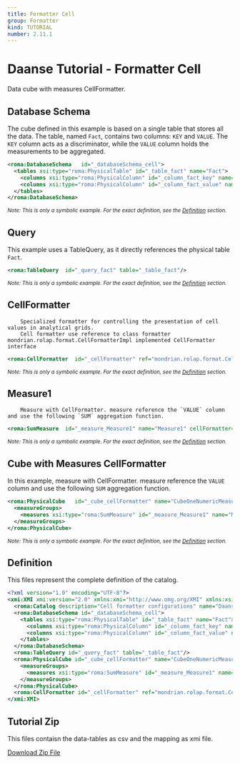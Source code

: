 ```yaml
---
title: Formatter Cell
group: Formatter
kind: TUTORIAL
number: 2.11.1
---
```

# Daanse Tutorial - Formatter Cell

Data cube with measures CellFormatter.


## Database Schema

The cube defined in this example is based on a single table that stores all the data. The table, named `Fact`, contains two columns: `KEY` and `VALUE`.
The `KEY` column acts as a discriminator, while the `VALUE` column holds the measurements to be aggregated.


```xml
<roma:DatabaseSchema   id="_databaseSchema_cell">
  <tables xsi:type="roma:PhysicalTable" id="_table_fact" name="Fact">
    <columns xsi:type="roma:PhysicalColumn" id="_column_fact_key" name="KEY"/>
    <columns xsi:type="roma:PhysicalColumn" id="_column_fact_value" name="VALUE" type="Integer"/>
  </tables>
</roma:DatabaseSchema>

```
*<small>Note: This is only a symbolic example. For the exact definition, see the [Definition](#definition) section.</small>*
## Query

This example uses a TableQuery, as it directly references the physical table `Fact`.


```xml
<roma:TableQuery  id="_query_fact" table="_table_fact"/>

```
*<small>Note: This is only a symbolic example. For the exact definition, see the [Definition](#definition) section.</small>*
## CellFormatter

        Specialized formatter for controlling the presentation of cell values in analytical grids.
        Cell formatter use reference to class formatter mondrian.rolap.format.CellFormatterImpl implemented CellFormatter interface


```xml
<roma:CellFormatter  id="_cellFormatter" ref="mondrian.rolap.format.CellFormatterImpl"/>

```
*<small>Note: This is only a symbolic example. For the exact definition, see the [Definition](#definition) section.</small>*
## Measure1

        Measure with CellFormatter. measure reference the `VALUE` column and use the following `SUM` aggregation function.


```xml
<roma:SumMeasure  id="_measure_Measure1" name="Measure1" cellFormatter="_cellFormatter" formatString="Standard" column="_column_fact_value"/>

```
*<small>Note: This is only a symbolic example. For the exact definition, see the [Definition](#definition) section.</small>*
## Cube with Measures CellFormatter

In this example, measure with CellFormatter. measure reference the `VALUE` column and use the following `SUM` aggregation function.


```xml
<roma:PhysicalCube   id="_cube_cellFormatter" name="CubeOneNumericMeasureDifferentDataTypes" query="_query_fact">
  <measureGroups>
    <measures xsi:type="roma:SumMeasure" id="_measure_Measure1" name="Measure1" cellFormatter="_cellFormatter" formatString="Standard" column="_column_fact_value"/>
  </measureGroups>
</roma:PhysicalCube>

```
*<small>Note: This is only a symbolic example. For the exact definition, see the [Definition](#definition) section.</small>*

## Definition

This files represent the complete definition of the catalog.

```xml
<?xml version="1.0" encoding="UTF-8"?>
<xmi:XMI xmi:version="2.0" xmlns:xmi="http://www.omg.org/XMI" xmlns:xsi="http://www.w3.org/2001/XMLSchema-instance" xmlns:roma="https://www.daanse.org/spec/org.eclipse.daanse.rolap.mapping">
  <roma:Catalog description="Cell formatter configurations" name="Daanse Tutorial - Formatter Cell" cubes="_cube_cellFormatter" dbschemas="_databaseSchema_cell"/>
  <roma:DatabaseSchema id="_databaseSchema_cell">
    <tables xsi:type="roma:PhysicalTable" id="_table_fact" name="Fact">
      <columns xsi:type="roma:PhysicalColumn" id="_column_fact_key" name="KEY"/>
      <columns xsi:type="roma:PhysicalColumn" id="_column_fact_value" name="VALUE" type="Integer"/>
    </tables>
  </roma:DatabaseSchema>
  <roma:TableQuery id="_query_fact" table="_table_fact"/>
  <roma:PhysicalCube id="_cube_cellFormatter" name="CubeOneNumericMeasureDifferentDataTypes" query="_query_fact">
    <measureGroups>
      <measures xsi:type="roma:SumMeasure" id="_measure_Measure1" name="Measure1" cellFormatter="_cellFormatter" formatString="Standard" column="_column_fact_value"/>
    </measureGroups>
  </roma:PhysicalCube>
  <roma:CellFormatter id="_cellFormatter" ref="mondrian.rolap.format.CellFormatterImpl"/>
</xmi:XMI>

```



## Tutorial Zip
This files contaisn the data-tables as csv and the mapping as xmi file.

<a href="./zip/tutorial.formatter.cell.zip" download>Download Zip File</a>
